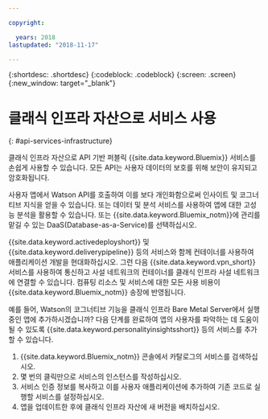 ```yaml
---

copyright:

  years: 2018
lastupdated: "2018-11-17"

---
```


{:shortdesc: .shortdesc}
{:codeblock: .codeblock}
{:screen: .screen}
{:new_window: target="_blank"}


# 클래식 인프라 자산으로 서비스 사용
{: #api-services-infrastructure}

클래식 인프라 자산으로 API 기반 퍼블릭 {{site.data.keyword.Bluemix}} 서비스를 손쉽게 사용할 수 있습니다. 모든 API는 사용자 데이터의 보호를 위해 보안이 유지되고 암호화됩니다.

사용자 앱에서 Watson API를 호출하여 이를 보다 개인화함으로써 인사이트 및 코그너티브 지식을 얻을 수 있습니다. 또는 데이터 및 분석 서비스를 사용하여 앱에 대한 고성능 분석을 활용할 수 있습니다. 또는 {{site.data.keyword.Bluemix_notm}}에 관리를 맡길 수 있는 DaaS(Database-as-a-Service)를 선택하십시오.

{{site.data.keyword.activedeployshort}} 및 {{site.data.keyword.deliverypipeline}} 등의 서비스와 함께 컨테이너를 사용하여 애플리케이션 개발을 현대화하십시오. 그런 다음 {{site.data.keyword.vpn_short}} 서비스를 사용하여 통신하고 사설 네트워크의 컨테이너를 클래식 인프라 사설 네트워크에 연결할 수 있습니다. 컴퓨팅 리소스 및 서비스에 대한 모든 사용 비용이 {{site.data.keyword.Bluemix_notm}} 송장에 반영됩니다.

예를 들어, Watson의 코그너티브 기능을 클래식 인프라 Bare Metal Server에서 실행 중인 앱에 추가하시겠습니까? 다음 단계를 완료하여 앱의 사용자를 파악하는 데 도움이 될 수 있도록 {{site.data.keyword.personalityinsightsshort}} 등의 서비스를 추가할 수 있습니다.

1. {{site.data.keyword.Bluemix_notm}} 콘솔에서 카탈로그의 서비스를 검색하십시오.
2. 몇 번의 클릭만으로 서비스의 인스턴스를 작성하십시오.
3. 서비스 인증 정보를 복사하고 이를 사용자 애플리케이션에 추가하여 기존 코드로 실행할 서비스를 설정하십시오.
4. 앱을 업데이트한 후에 클래식 인프라 자산에 새 버전을 배치하십시오.


